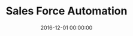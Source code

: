 ---
layout: inner
position: left
title: 'Sales Force Automation'
lead_text: 'A system information to support sales workflow and activity.'
tags: ['PHP', 'C#', 'Xamarin']
featured_image: ['/img/posts/sfa.png']
date: 2016-12-01 00:00:00
categories: ['Web', 'Mobile']
project_link: ''
button_icon: ''
button_text: ''
order: 12
visible: 1
company: 'Aditya Arta Abadi, PT'
---